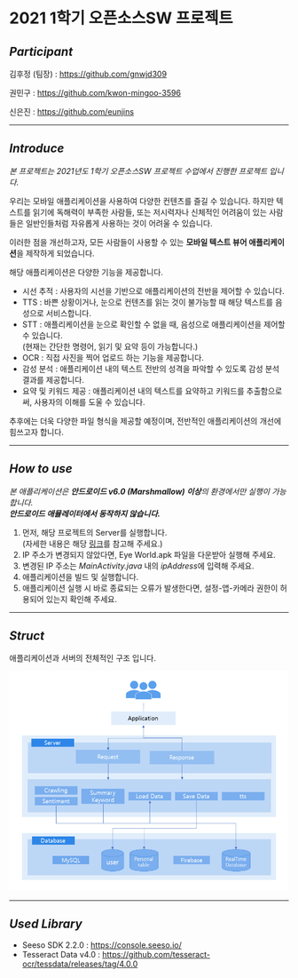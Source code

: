 # 2021 1학기 오픈소스SW 프로젝트

## *Participant*

김후정 (팀장) : https://github.com/gnwjd309

권민구 : https://github.com/kwon-mingoo-3596

신은진 : https://github.com/eunjins

---
## *Introduce*

*본 프로젝트는 2021년도 1학기 오픈소스SW 프로젝트 수업에서 진행한 프로젝트 입니다.*

우리는 모바일 애플리케이션을 사용하여 다양한 컨텐츠를 즐길 수 있습니다. 하지만 텍스트를 읽기에 독해력이 부족한 사람들, 또는 저시력자나 신체적인 어려움이 있는 사람들은 일반인들처럼 자유롭게 사용하는 것이 어려울 수 있습니다.

이러한 점을 개선하고자, 모든 사람들이 사용할 수 있는 **모바일 텍스트 뷰어 애플리케이션**을 제작하게 되었습니다.

해당 애플리케이션은 다양한 기능을 제공합니다.

* 시선 추적 : 사용자의 시선을 기반으로 애플리케이션의 전반을 제어할 수 있습니다.
* TTS : 바쁜 상황이거나, 눈으로 컨텐츠를 읽는 것이 불가능할 때 해당 텍스트를 음성으로 서비스합니다.
* STT : 애플리케이션을 눈으로 확인할 수 없을 때, 음성으로 애플리케이션을 제어할 수 있습니다.  
        (현재는 간단한 명령어, 읽기 및 요약 등이 가능합니다.)
* OCR : 직접 사진을 찍어 업로드 하는 기능을 제공합니다.
* 감성 분석 : 애플리케이션 내의 텍스트 전반의 성격을 파악할 수 있도록 감성 분석 결과를 제공합니다.
* 요약 및 키워드 제공 : 애플리케이션 내의 텍스트를 요약하고 키워드를 추출함으로써, 사용자의 이해를 도울 수 있습니다.

추후에는 더욱 다양한 파일 형식을 제공할 예정이며, 전반적인 애플리케이션의 개선에 힘쓰고자 합니다.

---
## *How to use*

*본 애플리케이션은 **안드로이드 v6.0 (Marshmallow) 이상**의 환경에서만 실행이 가능합니다.*  
*__안드로이드 애뮬레이터에서 동작하지 않습니다.__*

1. 먼저, 해당 프로젝트의 Server를 실행합니다.  
   (자세한 내용은 해당 <a href="https://github.com/gnwjd309/OSS-Server" target="_blank">링크</a>를 참고해 주세요.)
2. IP 주소가 변경되지 않았다면, Eye World.apk 파일을 다운받아 실행해 주세요.
3. 변경된 IP 주소는 *MainActivity.java* 내의 *ipAddress*에 입력해 주세요.
4. 애플리케이션을 빌드 및 실행합니다.
5. 애플리케이션 실행 시 바로 종료되는 오류가 발생한다면, 설정-앱-카메라 권한이 허용되어 있는지 확인해 주세요.

---
## *Struct*

애플리케이션과 서버의 전체적인 구조 입니다.

![](https://github.com/gnwjd309/OSSW-Project/blob/main/readme_source.PNG)

---
## *Used Library*
- Seeso SDK 2.2.0 : https://console.seeso.io/
- Tesseract Data v4.0 :  https://github.com/tesseract-ocr/tessdata/releases/tag/4.0.0
